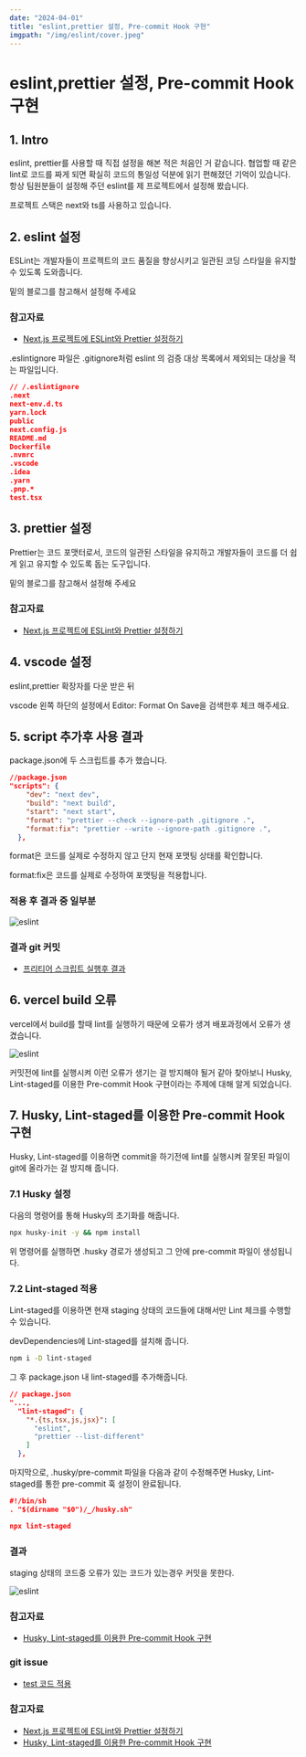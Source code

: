```yaml
---
date: "2024-04-01"
title: "eslint,prettier 설정, Pre-commit Hook 구현"
imgpath: "/img/eslint/cover.jpeg"
---
```


# eslint,prettier 설정, Pre-commit Hook 구현

## 1. Intro

eslint, prettier를 사용할 때 직접 설정을 해본 적은 처음인 거 같습니다.
협업할 때 같은 lint로 코드를 짜게 되면 확실히 코드의 통일성 덕분에 읽기 편해졌던 기억이 있습니다. 항상 팀원분들이 설정해 주던 eslint를 제 프로젝트에서 설정해 봤습니다.

프로젝트 스택은 next와 ts를 사용하고 있습니다.

## 2. eslint 설정

ESLint는 개발자들이 프로젝트의 코드 품질을 향상시키고 일관된 코딩 스타일을 유지할 수 있도록 도와줍니다.

밑의 블로그를 참고해서 설정해 주세요

### 참고자료

- [Next.js 프로젝트에 ESLint와 Prettier 설정하기](https://tech.toktokhan.dev/2021/05/14/nextjs-project-setting/)

.eslintignore 파일은 .gitignore처럼 eslint 의 검증 대상 목록에서 제외되는 대상을 적는 파일입니다.

```json
// /.eslintignore
.next
next-env.d.ts
yarn.lock
public
next.config.js
README.md
Dockerfile
.nvmrc
.vscode
.idea
.yarn
.pnp.*
test.tsx
```

## 3. prettier 설정

Prettier는 코드 포맷터로서, 코드의 일관된 스타일을 유지하고 개발자들이 코드를 더 쉽게 읽고 유지할 수 있도록 돕는 도구입니다.

밑의 블로그를 참고해서 설정해 주세요

### 참고자료

- [Next.js 프로젝트에 ESLint와 Prettier 설정하기](https://tech.toktokhan.dev/2021/05/14/nextjs-project-setting/)

## 4. vscode 설정

eslint,prettier 확장자를 다운 받은 뒤

vscode 왼쪽 하단의 설정에서 Editor: Format On Save을 검색한후 체크 해주세요.

## 5. script 추가후 사용 결과

package.json에 두 스크립트를 추가 했습니다.

```json
//package.json
"scripts": {
    "dev": "next dev",
    "build": "next build",
    "start": "next start",
    "format": "prettier --check --ignore-path .gitignore .",
    "format:fix": "prettier --write --ignore-path .gitignore .",
  },
```

format은 코드를 실제로 수정하지 않고 단지 현재 포맷팅 상태를 확인합니다.

format:fix은 코드를 실제로 수정하여 포맷팅을 적용합니다.

### 적용 후 결과 중 일부분

![eslint](../img/eslint/1.png)

### 결과 git 커밋

- [프리티어 스크립트 실행후 결과](https://github.com/sheepdog13/joflix/commit/5a1447fc99d3b4edb498f581f57cf7f4826983a3)

## 6. vercel build 오류

vercel에서 build를 할때 lint를 실행하기 때문에 오류가 생겨 배포과정에서 오류가 생겼습니다.

![eslint](../img/eslint/2.png)

커밋전에 lint를 실행시켜 이런 오류가 생기는 걸 방지해야 될거 같아 찾아보니
Husky, Lint-staged를 이용한 Pre-commit Hook 구현이라는 주제에 대해 알게 되었습니다.

## 7. Husky, Lint-staged를 이용한 Pre-commit Hook 구현

Husky, Lint-staged를 이용하면 commit을 하기전에 lint를 실행시켜
잘못된 파일이 git에 올라가는 걸 방지해 줍니다.

### 7.1 Husky 설정

다음의 명령어를 통해 Husky의 초기화를 해줍니다.

```bash
npx husky-init -y && npm install
```

위 명령어를 실행하면 .husky 경로가 생성되고 그 안에 pre-commit 파일이 생성됩니다.

### 7.2 Lint-staged 적용

Lint-staged를 이용하면 현재 staging 상태의 코드들에 대해서만 Lint 체크를 수행할 수 있습니다.

devDependencies에 Lint-staged를 설치해 줍니다.

```bash
npm i -D lint-staged
```

그 후 package.json 내 lint-staged를 추가해줍니다.

```json
// package.json
"...,
  "lint-staged": {
    "*.{ts,tsx,js,jsx}": [
      "eslint",
      "prettier --list-different"
    ]
  },
```

마지막으로, .husky/pre-commit 파일을 다음과 같이 수정해주면 Husky, Lint-staged를 통한 pre-commit 훅 설정이 완료됩니다.

```json
#!/bin/sh
. "$(dirname "$0")/_/husky.sh"

npx lint-staged
```

### 결과

staging 상태의 코드중 오류가 있는 코드가 있는경우 커밋을 못한다.

![eslint](../img/eslint/3.png)

### 참고자료

- [Husky, Lint-staged를 이용한 Pre-commit Hook 구현](https://one-armed-boy.tistory.com/entry/Husky-Lint-staged%EB%A5%BC-%EC%9D%B4%EC%9A%A9%ED%95%9C-Pre-commit-Hook-%EA%B5%AC%ED%98%84)

### git issue

- [test 코드 적용](https://github.com/sheepdog13/joflix/issues/16)

### 참고자료

- [Next.js 프로젝트에 ESLint와 Prettier 설정하기](https://tech.toktokhan.dev/2021/05/14/nextjs-project-setting/)
- [Husky, Lint-staged를 이용한 Pre-commit Hook 구현](https://one-armed-boy.tistory.com/entry/Husky-Lint-staged%EB%A5%BC-%EC%9D%B4%EC%9A%A9%ED%95%9C-Pre-commit-Hook-%EA%B5%AC%ED%98%84)
